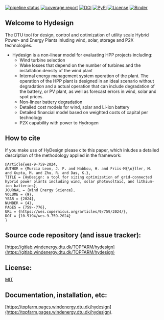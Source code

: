 [![pipeline status](https://gitlab.windenergy.dtu.dk/TOPFARM/hydesign/badges/main/pipeline.svg)](https://gitlab.windenergy.dtu.dk/TOPFARM/hydesign/-/commits/main)
[![coverage report](https://gitlab.windenergy.dtu.dk/TOPFARM/hydesign/badges/main/coverage.svg)](https://gitlab.windenergy.dtu.dk/TOPFARM/hydesign/commits/main)
[![DOI](https://zenodo.org/badge/DOI/10.5281/zenodo.7573040.svg)](https://doi.org/10.5281/zenodo.7573040)
[![PyPi](https://img.shields.io/pypi/v/hydesign)](https://pypi.org/project/hydesign/)
[![License](https://img.shields.io/pypi/l/hydesign)](https://gitlab.windenergy.dtu.dk/TOPFARM/hydesign/blob/main/LICENSE)
[![Binder](https://mybinder.org/badge_logo.svg)](https://mybinder.org/v2/git/https%3A%2F%2Fgitlab.windenergy.dtu.dk%2FTOPFARM%2FHyDesign.git/main)

## Welcome to Hydesign
The DTU tool for design, control and optimization of utility scale Hybrid Power- and Energy Plants inluding wind, solar, storage and P2X technologies.
- Hydesign is a non-linear model for evaluating HPP projects including: 
    - Wind turbine selection
    - Wake losses that depend on the number of turbines and the installation density of the wind plant
    - Internal energy management system operation of the plant. The operation of the HPP plant is designed in an ideal scenario without degradation and a actual operation that can include degradation of the battery, or PV plant, as well as forecast errors in wind, solar and spot prices.
    - Non-linear battery degradation
    - Detailed cost models for wind, solar and Li-ion battery
    - Detailed financial model based on weighted costs of capital per technology
    - P2X capability with power to Hydrogen

## How to cite
If you make use of HyDesign please cite this paper, which inludes a detailed description of the methodology applied in the framework:
```
@Article{wes-9-759-2024,
AUTHOR = {Murcia Leon, J. P. and Habbou, H. and Friis-M{\o}ller, M. and Gupta, M. and Zhu, R. and Das, K.},
TITLE = {HyDesign: a tool for sizing optimization of grid-connected hybrid power plants including wind, solar photovoltaic, and lithium-ion batteries},
JOURNAL = {Wind Energy Science},
VOLUME = {9},
YEAR = {2024},
NUMBER = {4},
PAGES = {759--776},
URL = {https://wes.copernicus.org/articles/9/759/2024/},
DOI = {10.5194/wes-9-759-2024}
}
```

## Source code repository (and issue tracker):
[https://gitlab.windenergy.dtu.dk/TOPFARM/hydesign](https://gitlab.windenergy.dtu.dk/TOPFARM/hydesign)

## License:
[MIT](https://gitlab.windenergy.dtu.dk/TOPFARM/hydesign/blob/main/LICENSE)

## Documentation, installation, etc:
[https://topfarm.pages.windenergy.dtu.dk/hydesign](https://topfarm.pages.windenergy.dtu.dk/hydesign).


